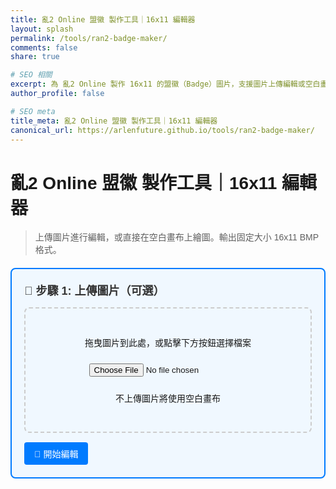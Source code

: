 ```yaml
---
title: 亂2 Online 盟徽 製作工具｜16x11 編輯器
layout: splash
permalink: /tools/ran2-badge-maker/
comments: false
share: true

# SEO 相關
excerpt: 為 亂2 Online 製作 16x11 的盟徽（Badge）圖片，支援圖片上傳編輯或空白畫布繪圖，輸出 BMP 格式。
author_profile: false

# SEO meta
title_meta: 亂2 Online 盟徽 製作工具｜16x11 編輯器
canonical_url: https://arlenfuture.github.io/tools/ran2-badge-maker/
---
```


# 亂2 Online 盟徽 製作工具｜16x11 編輯器

> 上傳圖片進行編輯，或直接在空白畫布上繪圖。輸出固定大小 16x11 BMP 格式。

<style>
body {
    font-family: Arial, sans-serif;
}

.step-container {
    margin: 20px 0;
    padding: 20px;
    border: 2px solid #e0e0e0;
    border-radius: 8px;
    background-color: #f9f9f9;
}

.step-title {
    font-size: 18px;
    font-weight: bold;
    color: #333;
    margin-bottom: 15px;
}

.upload-area {
    border: 2px dashed #ccc;
    border-radius: 8px;
    padding: 30px;
    text-align: center;
    margin: 15px 0;
    transition: border-color 0.3s;
}

.upload-area:hover {
    border-color: #007bff;
}

.upload-area.dragover {
    border-color: #007bff;
    background-color: #f0f8ff;
}

.canvas-container {
    text-align: center;
    margin: 20px 0;
}

#editCanvas {
    border: 2px solid #333;
    cursor: crosshair;
    image-rendering: pixelated;
    background-color: white;
}

.tools {
    display: flex;
    align-items: center;
    gap: 15px;
    margin: 15px 0;
    flex-wrap: wrap;
}

.tool-group {
    display: flex;
    align-items: center;
    gap: 8px;
}

button {
    padding: 8px 16px;
    border: none;
    border-radius: 4px;
    cursor: pointer;
    font-size: 14px;
    margin-right: 8px;
}

.btn-primary {
    background-color: #007bff;
    color: white;
}

.btn-primary:hover {
    background-color: #0056b3;
}

.btn-secondary {
    background-color: #6c757d;
    color: white;
}

.btn-secondary:hover {
    background-color: #545b62;
}

.btn-success {
    background-color: #28a745;
    color: white;
    font-weight: bold;
}

.btn-success:hover {
    background-color: #1e7e34;
}

.eyedropper-active {
    background-color: #ffc107 !important;
    color: #000 !important;
}

#editCanvas.eyedropper-mode {
    cursor: crosshair;
}

input[type="file"] {
    margin: 10px 0;
}

#crop-area {
    position: absolute;
    border: 2px dashed #f00;
    resize: both;
    overflow: hidden;
    cursor: move;
}

#sourceCanvas {
    max-width: 100%;
    border: 1px solid #ccc;
}

.current-step {
    border-color: #007bff;
    background-color: #f0f8ff;
}
</style>

<!-- 步驟 1: 上傳圖片 -->
<div class="step-container current-step" id="step1">
    <div class="step-title">📁 步驟 1: 上傳圖片（可選）</div>
    <div class="upload-area" id="uploadArea">
        <p>拖曳圖片到此處，或點擊下方按鈕選擇檔案</p>
        <input type="file" id="fileInput" accept="image/*">
        <p>不上傳圖片將使用空白畫布</p>
    </div>
    <!-- 圖片預覽和裁切區域 -->
    <div id="cropSection" style="display: none;">
        <div class="tool-group" style="margin: 15px 0;">
            <label for="scaleType">縮放演算法：</label>
            <select id="scaleType">
                <option value="nearest">最近鄰 (Nearest)</option>
                <option value="bilinear">雙線性 (Bilinear)</option>
                <option value="bicubic">模擬雙三次 (Bicubic)</option>
            </select>
        </div>
        <div id="canvas-container" style="position: relative; display: inline-block; margin: 15px 0;">
            <canvas id="sourceCanvas"></canvas>
            <div id="crop-area"></div>
        </div>
        <div style="margin: 15px 0;">
            <strong>預覽：</strong><br>
            <img id="previewImage" width="160" height="110" style="image-rendering: pixelated; border: 1px solid #ccc;">
        </div>
    </div>
    <button class="btn-primary" onclick="startEditing()">🎨 開始編輯</button>
</div>

<!-- 步驟 2: 編輯模式 -->
<div class="step-container" id="step2" style="display: none;">
    <div class="step-title">🎨 步驟 2: 編輯模式</div>
    <div class="tools">
        <div class="tool-group">
            <label>筆刷顏色：</label>
            <input type="color" id="colorPicker" value="#000000">
        </div>
        <div class="tool-group">
            <label>筆刷大小：</label>
            <input type="range" id="brushSize" min="1" max="3" value="1">
            <span id="brushSizeDisplay">1</span>
        </div>
        <div class="tool-group">
            <button class="btn-secondary" id="eyedropperBtn" onclick="toggleEyedropper()">🎨 取色器</button>
        </div>
        <button class="btn-secondary" onclick="clearCanvas()">🧹 清除畫布</button>
        <button class="btn-secondary" onclick="resetCanvas()">🔄 重置</button>
    </div>
    <div class="canvas-container">
        <canvas id="editCanvas" width="16" height="11" style="width: 320px; height: 220px;"></canvas>
    </div>
    <p><strong>說明：</strong>直接在畫布上點擊或拖曳來繪圖。畫布尺寸為 16x11 像素。</p>
</div>

<!-- 步驟 3: 下載 -->
<div class="step-container" id="step3" style="display: none;">
    <div class="step-title">📥 步驟 3: 下載檔案</div>
    <p>點擊下方按鈕下載您的 16x11 BMP 盟徽檔案：</p>
    <!-- 下載位置提醒 -->
    <div class="bg-yellow-100 text-yellow-800 p-4 rounded-xl shadow mt-4">
        <ul class="list-disc list-inside mt-2">
            <li>將輸出的 BMP 檔案儲存到以下位置：</li>
            <li class="ml-4">C:\Users\使用者名稱\Documents</li>
            <li class="ml-4">或者直接在 Windows 11 中點擊「文件」資料夾</li>
        </ul>
    </div>
    <button class="btn-success" onclick="downloadBMP()">📥 下載 BMP 檔案</button>
</div>

<script>
let editCanvas, editCtx;
let isDrawing = false;
let originalImageData = null;
let sourceCanvas, sourceCtx, cropArea, previewImage, scaleType;
let isDragging = false;
let dragOffsetX, dragOffsetY;
let isEyedropperMode = false;

// 初始化
document.addEventListener('DOMContentLoaded', function() {
    editCanvas = document.getElementById('editCanvas');
    editCtx = editCanvas.getContext('2d');
    editCtx.imageSmoothingEnabled = false;
    
    // 初始化裁切相關元素
    sourceCanvas = document.getElementById('sourceCanvas');
    sourceCtx = sourceCanvas.getContext('2d');
    cropArea = document.getElementById('crop-area');
    previewImage = document.getElementById('previewImage');
    scaleType = document.getElementById('scaleType');
    
    // 初始化空白畫布
    editCtx.fillStyle = '#FFFFFF';
    editCtx.fillRect(0, 0, 16, 11);
    
    // 設置拖拽上傳
    setupDragAndDrop();
    
    // 設置畫布事件
    setupCanvasEvents();
    
    // 設置裁切功能
    setupCropEvents();
    
    // 設置筆刷大小顯示更新
    document.getElementById('brushSize').addEventListener('input', function() {
        document.getElementById('brushSizeDisplay').textContent = this.value;
    });
});

// 設置拖拽上傳
function setupDragAndDrop() {
    const uploadArea = document.getElementById('uploadArea');
    const fileInput = document.getElementById('fileInput');
    
    uploadArea.addEventListener('dragover', function(e) {
        e.preventDefault();
        uploadArea.classList.add('dragover');
    });
    
    uploadArea.addEventListener('dragleave', function(e) {
        e.preventDefault();
        uploadArea.classList.remove('dragover');
    });
    
    uploadArea.addEventListener('drop', function(e) {
        e.preventDefault();
        uploadArea.classList.remove('dragover');
        const files = e.dataTransfer.files;
        if (files.length > 0) {
            handleImageFile(files[0]);
        }
    });
    
    fileInput.addEventListener('change', function() {
        if (this.files.length > 0) {
            handleImageFile(this.files[0]);
        }
    });
}

// 處理圖片檔案
function handleImageFile(file) {
    if (!file.type.startsWith('image/')) {
        alert('請選擇圖片檔案');
        return;
    }
    
    const reader = new FileReader();
    reader.onload = function(e) {
        const img = new Image();
        img.onload = function() {
            // 顯示裁切區域
            document.getElementById('cropSection').style.display = 'block';
            
            // 設置來源畫布
            sourceCanvas.width = img.width;
            sourceCanvas.height = img.height;
            sourceCtx.drawImage(img, 0, 0);
            
            // 初始化裁切框
            const initialSize = Math.min(img.width, img.height * 16 / 11);
            cropArea.style.width = Math.min(160, initialSize) + 'px';
            cropArea.style.height = Math.min(110, initialSize * 11 / 16) + 'px';
            cropArea.style.left = '10px';
            cropArea.style.top = '10px';
            
            updatePreview();
        };
        img.src = e.target.result;
    };
    reader.readAsDataURL(file);
}

// 開始編輯
function startEditing() {
    // 如果有預覽圖片，使用預覽的結果
    if (previewImage.src && previewImage.src !== window.location.href) {
        const tempImg = new Image();
        tempImg.onload = function() {
            editCtx.clearRect(0, 0, 16, 11);
            editCtx.drawImage(tempImg, 0, 0, 16, 11);
            originalImageData = editCtx.getImageData(0, 0, 16, 11);
        };
        tempImg.src = previewImage.src;
    }
    
    document.getElementById('step1').style.display = 'none';
    document.getElementById('step2').style.display = 'block';
    document.getElementById('step3').style.display = 'block';
    
    document.getElementById('step1').classList.remove('current-step');
    document.getElementById('step2').classList.add('current-step');
    
    // 如果沒有圖片數據，保存當前空白畫布狀態
    if (!originalImageData) {
        originalImageData = editCtx.getImageData(0, 0, 16, 11);
    }
}

// 設置畫布繪圖事件
function setupCanvasEvents() {
    // 滑鼠事件
    editCanvas.addEventListener('mousedown', function(e) {
    if (isEyedropperMode) {
        pickColor(e);
        } else {
            startDrawing(e);
        }
    });
    editCanvas.addEventListener('mousemove', draw);
    editCanvas.addEventListener('mouseup', stopDrawing);
    editCanvas.addEventListener('mouseout', stopDrawing);
    
    // 觸控事件（手機支援）
    editCanvas.addEventListener('touchstart', function(e) {
        e.preventDefault();
        const touch = e.touches[0];
        const mouseEvent = new MouseEvent('mousedown', {
            clientX: touch.clientX,
            clientY: touch.clientY
        });
        editCanvas.dispatchEvent(mouseEvent);
    });
    
    editCanvas.addEventListener('touchmove', function(e) {
        e.preventDefault();
        const touch = e.touches[0];
        const mouseEvent = new MouseEvent('mousemove', {
            clientX: touch.clientX,
            clientY: touch.clientY
        });
        editCanvas.dispatchEvent(mouseEvent);
    });
    
    editCanvas.addEventListener('touchend', function(e) {
        e.preventDefault();
        const mouseEvent = new MouseEvent('mouseup', {});
        editCanvas.dispatchEvent(mouseEvent);
    });
}

function startDrawing(e) {
    isDrawing = true;
    draw(e);
}

function draw(e) {
    if (!isDrawing) return;
    
    const rect = editCanvas.getBoundingClientRect();
    const scaleX = editCanvas.width / rect.width;
    const scaleY = editCanvas.height / rect.height;
    
    const x = Math.floor((e.clientX - rect.left) * scaleX);
    const y = Math.floor((e.clientY - rect.top) * scaleY);
    
    const brushSize = parseInt(document.getElementById('brushSize').value);
    const color = document.getElementById('colorPicker').value;
    
    editCtx.fillStyle = color;
    editCtx.fillRect(x, y, brushSize, brushSize);
}

function stopDrawing() {
    isDrawing = false;
}

// 清除畫布
function clearCanvas() {
    editCtx.fillStyle = '#FFFFFF';
    editCtx.fillRect(0, 0, 16, 11);
}

// 重置畫布
function resetCanvas() {
    if (originalImageData) {
        editCtx.putImageData(originalImageData, 0, 0);
    } else {
        clearCanvas();
    }
}

// 下載 24-bit BMP（跨瀏覽器固定）
function downloadBMP() {
    const width = editCanvas.width;
    const height = editCanvas.height;
    const pixels = editCtx.getImageData(0, 0, width, height).data;

    // 計算 row padding (每行要補齊到 4 bytes)
    const rowSize = Math.floor((24 * width + 31) / 32) * 4;
    const pixelArraySize = rowSize * height;
    const fileSize = 54 + pixelArraySize;

    const buffer = new ArrayBuffer(fileSize);
    const dv = new DataView(buffer);
    let p = 0;

    // BMP Header (14 bytes)
    dv.setUint8(p++, 0x42); // 'B'
    dv.setUint8(p++, 0x4D); // 'M'
    dv.setUint32(p, fileSize, true); p += 4; // File size
    dv.setUint16(p, 0, true); p += 2; // Reserved
    dv.setUint16(p, 0, true); p += 2; // Reserved
    dv.setUint32(p, 54, true); p += 4; // Pixel data offset

    // DIB Header (40 bytes, BITMAPINFOHEADER)
    dv.setUint32(p, 40, true); p += 4;      // DIB header size
    dv.setInt32(p, width, true); p += 4;    // Image width
    dv.setInt32(p, height, true); p += 4;   // Image height (正數 = bottom-up)
    dv.setUint16(p, 1, true); p += 2;       // Planes
    dv.setUint16(p, 24, true); p += 2;      // Bits per pixel
    dv.setUint32(p, 0, true); p += 4;       // Compression (BI_RGB = 0)
    dv.setUint32(p, pixelArraySize, true); p += 4; // Image size
    dv.setInt32(p, 2835, true); p += 4;     // X pixels per meter (~72 DPI)
    dv.setInt32(p, 2835, true); p += 4;     // Y pixels per meter
    dv.setUint32(p, 0, true); p += 4;       // Colors in color table
    dv.setUint32(p, 0, true); p += 4;       // Important colors

    // Pixel Data (BGR, bottom-up, 每行補齊到 4 bytes)
    let offset = 54;
    const padding = rowSize - width * 3;
    const padBytes = new Uint8Array(padding);

    for (let y = height - 1; y >= 0; y--) { // 從最後一行開始
        for (let x = 0; x < width; x++) {
            const i = (y * width + x) * 4;
            dv.setUint8(offset++, pixels[i + 2]); // B
            dv.setUint8(offset++, pixels[i + 1]); // G
            dv.setUint8(offset++, pixels[i]);     // R
        }
        // 補 padding
        for (let k = 0; k < padding; k++) {
            dv.setUint8(offset++, 0);
        }
    }

    // 建立下載
    const blob = new Blob([buffer], { type: "image/bmp" });
    const link = document.createElement("a");
    link.href = URL.createObjectURL(blob);
    link.download = "ran2_badge_16x11.bmp";
    link.click();
}


// 設置裁切功能事件
function setupCropEvents() {
    // 拖曳裁切框
    cropArea.addEventListener("mousedown", (e) => {
        if (e.target === cropArea) {
            isDragging = true;
            dragOffsetX = e.offsetX;
            dragOffsetY = e.offsetY;
        }
    });
    
    document.addEventListener("mouseup", () => {
        if (isDragging) updatePreview();
        isDragging = false;
    });
    
    document.addEventListener("mousemove", (e) => {
        if (!isDragging) return;
        const rect = sourceCanvas.getBoundingClientRect();
        
        let newLeft = e.clientX - rect.left - dragOffsetX;
        let newTop = e.clientY - rect.top - dragOffsetY;
        
        newLeft = Math.max(0, Math.min(newLeft, sourceCanvas.width - cropArea.offsetWidth));
        newTop = Math.max(0, Math.min(newTop, sourceCanvas.height - cropArea.offsetHeight));
        
        cropArea.style.left = `${newLeft}px`;
        cropArea.style.top = `${newTop}px`;
    });
    
    // 調整大小，維持比例
    new ResizeObserver(() => {
        const width = cropArea.offsetWidth;
        const newHeight = Math.round(width * 11 / 16);
        cropArea.style.height = `${newHeight}px`;
        
        // 限制不要超出畫布
        const left = cropArea.offsetLeft;
        const top = cropArea.offsetTop;
        const maxWidth = sourceCanvas.width - left;
        const maxHeight = sourceCanvas.height - top;
        
        if (width > maxWidth) {
            cropArea.style.width = `${maxWidth}px`;
            cropArea.style.height = `${Math.round(maxWidth * 11 / 16)}px`;
        }
        if (newHeight > maxHeight) {
            const limitedHeight = maxHeight;
            const limitedWidth = Math.round(limitedHeight * 16 / 11);
            cropArea.style.height = `${limitedHeight}px`;
            cropArea.style.width = `${limitedWidth}px`;
        }
        
        updatePreview();
    }).observe(cropArea);
    
    // 縮放演算法改變時更新預覽
    scaleType.addEventListener('change', updatePreview);
}

// 更新預覽
function updatePreview() {
    if (!sourceCanvas.width) return;
    
    const rect = cropArea.getBoundingClientRect();
    const canvasRect = sourceCanvas.getBoundingClientRect();
    const scaleX = sourceCanvas.width / canvasRect.width;
    const scaleY = sourceCanvas.height / canvasRect.height;
    const sx = (rect.left - canvasRect.left) * scaleX;
    const sy = (rect.top - canvasRect.top) * scaleY;
    const sw = cropArea.offsetWidth * scaleX;
    const sh = cropArea.offsetHeight * scaleY;
    
    const output = document.createElement("canvas");
    output.width = 16;
    output.height = 11;
    const outCtx = output.getContext("2d");
    
    if (scaleType.value === "nearest") {
        outCtx.imageSmoothingEnabled = false;
        outCtx.drawImage(sourceCanvas, sx, sy, sw, sh, 0, 0, 16, 11);
    } else if (scaleType.value === "bilinear") {
        drawBilinear(sourceCanvas, sx, sy, sw, sh, output, 16, 11);
    } else {
        drawBicubic(sourceCanvas, sx, sy, sw, sh, output, 16, 11);
    }
    
    previewImage.src = output.toDataURL();
}

// 雙線性插值算法
function drawBilinear(source, sx, sy, sw, sh, destCanvas, dw, dh) {
    const src = source.getContext("2d").getImageData(sx, sy, sw, sh);
    const dest = destCanvas.getContext("2d");
    const out = dest.createImageData(dw, dh);
    for (let y = 0; y < dh; y++) {
        for (let x = 0; x < dw; x++) {
            const gx = x / dw * (sw - 1);
            const gy = y / dh * (sh - 1);
            const x0 = Math.floor(gx), y0 = Math.floor(gy);
            const x1 = Math.min(x0 + 1, sw - 1);
            const y1 = Math.min(y0 + 1, sh - 1);
            const dx = gx - x0;
            const dy = gy - y0;
            const c00 = getRGBA(src, x0, y0);
            const c10 = getRGBA(src, x1, y0);
            const c01 = getRGBA(src, x0, y1);
            const c11 = getRGBA(src, x1, y1);
            const c = c00.map((_, i) =>
                (1 - dx) * (1 - dy) * c00[i] +
                dx * (1 - dy) * c10[i] +
                (1 - dx) * dy * c01[i] +
                dx * dy * c11[i]
            );
            setRGBA(out, x, y, c);
        }
    }
    dest.putImageData(out, 0, 0);
}

// 雙三次插值算法
function drawBicubic(source, sx, sy, sw, sh, destCanvas, dw, dh) {
    const src = source.getContext("2d").getImageData(sx, sy, sw, sh);
    const dest = destCanvas.getContext("2d");
    const out = dest.createImageData(dw, dh);
    for (let y = 0; y < dh; y++) {
        for (let x = 0; x < dw; x++) {
            const gx = x / dw * (sw - 1);
            const gy = y / dh * (sh - 1);
            const x1 = Math.floor(gx);
            const y1 = Math.floor(gy);
            const c = [0, 0, 0, 0];
            for (let m = -1; m <= 2; m++) {
                for (let n = -1; n <= 2; n++) {
                    const px = Math.min(Math.max(x1 + m, 0), sw - 1);
                    const py = Math.min(Math.max(y1 + n, 0), sh - 1);
                    const weight = bicubicKernel(gx - px) * bicubicKernel(gy - py);
                    const color = getRGBA(src, px, py);
                    for (let i = 0; i < 4; i++) c[i] += color[i] * weight;
                }
            }
            setRGBA(out, x, y, c.map(v => Math.max(0, Math.min(255, v))));
        }
    }
    dest.putImageData(out, 0, 0);
}

function getRGBA(imageData, x, y) {
    const i = (Math.floor(y) * imageData.width + Math.floor(x)) * 4;
    return imageData.data.slice(i, i + 4);
}

function setRGBA(imageData, x, y, rgba) {
    const i = (y * imageData.width + x) * 4;
    rgba.forEach((v, j) => imageData.data[i + j] = v);
}

function bicubicKernel(x) {
    x = Math.abs(x);
    if (x <= 1) return (1.5 * x - 2.5) * x * x + 1;
    if (x < 2) return ((-0.5 * x + 2.5) * x - 4) * x + 2;
    return 0;
}

// 切換取色器模式
function toggleEyedropper() {
    isEyedropperMode = !isEyedropperMode;
    const btn = document.getElementById('eyedropperBtn');
    
    if (isEyedropperMode) {
        btn.classList.add('eyedropper-active');
        btn.textContent = '🎨 取色中...';
        editCanvas.classList.add('eyedropper-mode');
    } else {
        btn.classList.remove('eyedropper-active');
        btn.textContent = '🎨 取色器';
        editCanvas.classList.remove('eyedropper-mode');
    }
}

// 取色功能
function pickColor(e) {
    const rect = editCanvas.getBoundingClientRect();
    const scaleX = editCanvas.width / rect.width;
    const scaleY = editCanvas.height / rect.height;
    
    const x = Math.floor((e.clientX - rect.left) * scaleX);
    const y = Math.floor((e.clientY - rect.top) * scaleY);
    
    // 獲取該像素的顏色
    const imageData = editCtx.getImageData(x, y, 1, 1);
    const [r, g, b] = imageData.data;
    
    // 轉換為十六進制顏色
    const hexColor = `#${((1 << 24) + (r << 16) + (g << 8) + b).toString(16).slice(1)}`;
    
    // 設置顏色選擇器的值
    document.getElementById('colorPicker').value = hexColor;
    
    // 自動退出取色器模式
    toggleEyedropper();
}
</script>